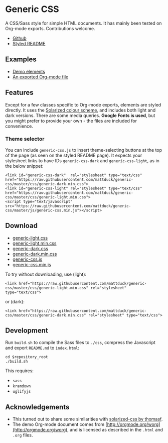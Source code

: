 # Generic CSS

A CSS/Sass style for simple HTML documents. It has mainly been tested on
Org-mode exports. Contributions welcome.

- [Github](https://github.com/mattduck/generic-css)
- [Styled README](https://mattduck.github.io/generic-css/index.html)


## Examples

- [Demo elements](https://mattduck.github.io/generic-css/demo/index.html)
- [An exported Org-mode file](https://mattduck.github.io/generic-css/demo/org-demo.html)


## Features

Except for a few classes specific to Org-mode exports, elements
are styled directly. It uses the [Solarized colour
scheme](http://ethanschoonover.com/solarized), and includes both light and dark
versions. There are some media queries. __Google Fonts is used__, but you might
prefer to provide your own - the files are included for convenience.


### Theme selector

You can include `generic-css.js` to insert theme-selecting buttons at the
top of the page (as seen on the styled README page). It expects your stylesheet
links to have IDs `generic-css-dark` and `generic-css-light`, as in the below snippet:

    <link id="generic-css-dark"  rel="stylesheet" type="text/css" href="https://raw.githubusercontent.com/mattduck/generic-css/master/css/generic-dark.min.css">
    <link id="generic-css-light" rel="stylesheet" type="text/css" href="https://raw.githubusercontent.com/mattduck/generic-css/master/css/generic-light.min.css">
    <script type="text/javascript" src="https://raw.githubusercontent.com/mattduck/generic-css/master/js/generic-css.min.js"></script>


## Download

- [generic-light.css](https://raw.githubusercontent.com/mattduck/generic-css/master/css/generic-light.css)
- [generic-light.min.css](https://raw.githubusercontent.com/mattduck/generic-css/master/css/generic-light.min.css)
- [generic-dark.css](https://raw.githubusercontent.com/mattduck/generic-css/master/css/generic-dark.css)
- [generic-dark.min.css](https://raw.githubusercontent.com/mattduck/generic-css/master/css/generic-dark.min.css)
- [generic-css.js](https://raw.githubusercontent.com/mattduck/generic-css/master/js/generic-css.js)
- [generic-css.min.js](https://raw.githubusercontent.com/mattduck/generic-css/master/js/generic-css.min.js)

To try without downloading, use (light):

    <link href="https://raw.githubusercontent.com/mattduck/generic-css/master/css/generic-light.min.css" rel="stylesheet" type="text/css">

or (dark):

    <link href="https://raw.githubusercontent.com/mattduck/generic-css/master/css/generic-dark.min.css" rel="stylesheet" type="text/css">


## Development

Run `build.sh` to compile the Sass files to `./css`, compress the Javascript and
export `README.md` to `index.html`:

    cd $repository_root
    ./build.sh

This requires:

- `sass`
- `kramdown`
- `uglifyjs`


## Acknowledgements

- This turned out to share some similarities with [solarized-css by
  thomasf](https://github.com/thomasf/solarized-css).
- The demo Org-mode document comes from
  [http://orgmode.org/worg](http://orgmode.org/worg), and is licensed as
  described in the `.html` and `.org` files.
